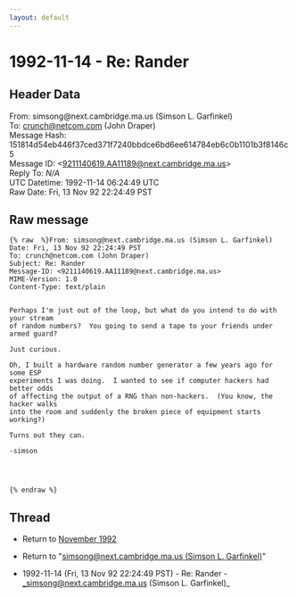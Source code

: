 ```yaml
---
layout: default
---
```


# 1992-11-14 - Re: Rander

## Header Data

From: simsong<span>@</span>next.cambridge.ma.us (Simson L. Garfinkel)<br>
To: crunch@netcom.com (John Draper)<br>
Message Hash: 151814d54eb446f37ced371f7240bbdce6bd6ee614784eb6c0b1101b3f8146c5<br>
Message ID: \<9211140619.AA11189@next.cambridge.ma.us\><br>
Reply To: _N/A_<br>
UTC Datetime: 1992-11-14 06:24:49 UTC<br>
Raw Date: Fri, 13 Nov 92 22:24:49 PST<br>

## Raw message

```
{% raw  %}From: simsong@next.cambridge.ma.us (Simson L. Garfinkel)
Date: Fri, 13 Nov 92 22:24:49 PST
To: crunch@netcom.com (John Draper)
Subject: Re: Rander
Message-ID: <9211140619.AA11189@next.cambridge.ma.us>
MIME-Version: 1.0
Content-Type: text/plain


Perhaps I'm just out of the loop, but what do you intend to do with your stream  
of random numbers?  You going to send a tape to your friends under armed guard?

Just curious.

Oh, I built a hardware random number generator a few years ago for some ESP  
experiments I was doing.  I wanted to see if computer hackers had better odds  
of affecting the output of a RNG than non-hackers.  (You know, the hacker walks  
into the room and suddenly the broken piece of equipment starts working?)

Turns out they can.

-simson




{% endraw %}
```

## Thread

+ Return to [November 1992](/archive/1992/11)

+ Return to "[simsong<span>@</span>next.cambridge.ma.us (Simson L. Garfinkel)](/authors/simsong_at_next_cambridge_ma_us_simson_l_garfinkel_)"

+ 1992-11-14 (Fri, 13 Nov 92 22:24:49 PST) - Re: Rander - _simsong@next.cambridge.ma.us (Simson L. Garfinkel)_

